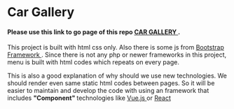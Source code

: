 <h1> Car Gallery </h1>
<h4>Please use this link to go page of this repo <a href="https://barisdemirezen.github.io/car-gallery" target"_blank"> CAR GALLERY </a>.</h4>
<p>This project is built with html css only. Also there is some js from <a href="https://getbootstrap.com" target="_blank">Bootstrap Framework </a>. Since there is not any php or newer frameworks in this project, menu is built with html codes which repeats on every page.</p>
<p>This is also a good explanation of why should we use new technologies. We should render even same static html codes between pages. So it will be easier to maintain and develop the code with using an framework that includes <b> "Component" </b>technologies like <a href="https://vuejs.org" target="_blank"> Vue.js </a> or <a href="https://tr.reactjs.org" target="_blank"> React</a>
